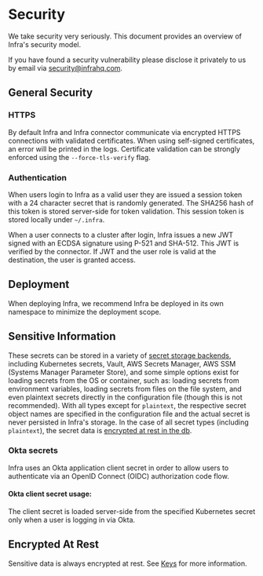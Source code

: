 # Security
We take security very seriously. This document provides an overview of Infra's security model.

If you have found a security vulnerability please disclose it privately to us by email via security@infrahq.com.

## General Security
### HTTPS
By default Infra and Infra connector communicate via encrypted HTTPS connections with validated certificates. When using self-signed certificates, an error will be printed in the logs. Certificate validation can be strongly enforced using the `--force-tls-verify` flag.

### Authentication
When users login to Infra as a valid user they are issued a session token with a 24 character secret that is randomly generated. The SHA256 hash of this token is stored server-side for token validation. This session token is stored locally under `~/.infra`.

When a user connects to a cluster after login, Infra issues a new JWT signed with an ECDSA signature using P-521 and SHA-512. This JWT is verified by the connector. If JWT and the user role is valid at the destination, the user is granted access.

## Deployment
When deploying Infra, we recommend Infra be deployed in its own namespace to minimize the deployment scope. 

## Sensitive Information

These secrets can be stored in a variety of [secret storage backends](secrets.md), including Kubernetes secrets, Vault, AWS Secrets Manager, AWS SSM (Systems Manager Parameter Store), and some simple options exist for loading secrets from the OS or container, such as: loading secrets from environment variables, loading secrets from files on the file system, and even plaintext secrets directly in the configuration file (though this is not recommended). With all types except for `plaintext`, the respective secret object names are specified in the configuration file and the actual secret is never persisted in Infra's storage. In the case of all secret types (including `plaintext`), the secret data is [encrypted at rest in the db](#Encrypted_At_Rest).

### Okta secrets
Infra uses an Okta application client secret in order to allow users to authenticate via an OpenID Connect (OIDC) authorization code flow.

#### Okta client secret usage:
The client secret is loaded server-side from the specified Kubernetes secret only when a user is logging in via Okta.

## Encrypted At Rest

Sensitive data is always encrypted at rest. See [Keys](./keys.md) for more information.